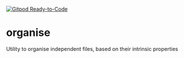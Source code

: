 [![Gitpod Ready-to-Code](https://img.shields.io/badge/Gitpod-Ready--to--Code-blue?logo=gitpod)](https://gitpod.io/#https://github.com/SMartinScottLogic/organise) 

# organise
Utility to organise independent files, based on their intrinsic properties
